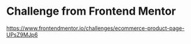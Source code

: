 # Challenge from Frontend Mentor

https://www.frontendmentor.io/challenges/ecommerce-product-page-UPsZ9MJp6